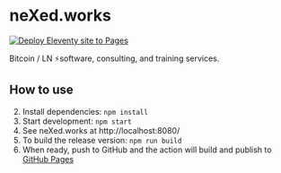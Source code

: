 # neXed.works

[![Deploy Eleventy site to Pages](https://github.com/neXedworks/nexed.works/actions/workflows/deploy.yml/badge.svg)](https://github.com/neXedworks/nexed.works/actions/workflows/deploy.yml)

Bitcoin / LN ⚡️software, consulting, and training services. 

## How to use
2. Install dependencies: `npm install`
3. Start development: `npm start`
4. See neXed.works at http://localhost:8080/
5. To build the release version: `npm run build`
6. When ready, push to GitHub and the action will build and publish to [GitHub Pages](https://docs.github.com/en/free-pro-team@latest/github/working-with-github-pages)
